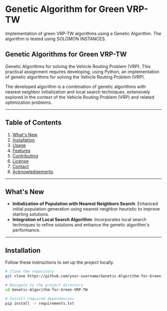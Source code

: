 # Genetic Algorithm for Green VRP-TW
Implementation of green VRP-TW algorithms using a Genetic Algorithm. The algorithm is tested using SOLOMON INSTANCES.

## Genetic Algorithms for Green VRP-TW
Genetic Algorithms for solving the Vehicle Routing Problem (VRP). This practical assignment requires developing, using Python, an implementation of genetic algorithms for solving the Vehicle Routing Problem (VRP).

The developed algorithm is a combination of genetic algorithms with nearest neighbor initialization and local search techniques, extensively explored in the context of the Vehicle Routing Problem (VRP) and related optimization problems.

---

## Table of Contents
1. [What's New](#whats-new)
2. [Installation](#installation)
3. [Usage](#usage)
4. [Features](#features)
5. [Contributing](#contributing)
6. [License](#license)
7. [Contact](#contact)
8. [Acknowledgements](#acknowledgements)

---

## What's New
- **Initialization of Population with Nearest Neighbors Search**: Enhanced initial population generation using nearest neighbor heuristic to improve starting solutions.
- **Integration of Local Search Algorithm**: Incorporates local search techniques to refine solutions and enhance the genetic algorithm's performance.

---

## Installation
Follow these instructions to set up the project locally.

```bash
# Clone the repository
git clone https://github.com/your-username/Genetic-Algorithm-for-Green-VRP-TW.git

# Navigate to the project directory
cd Genetic-Algorithm-for-Green-VRP-TW

# Install required dependencies
pip install -r requirements.txt


